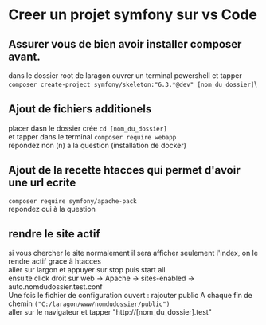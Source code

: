 # Creer un projet symfony sur vs Code
## Assurer vous de bien avoir installer composer avant.
dans le dossier root de laragon ouvrer un terminal powershell et tapper `composer create-project symfony/skeleton:"6.3.*@dev" [nom_du_dossier]`\
## Ajout de fichiers additionels
placer dasn le dossier crée `cd [nom_du_dossier]`\
et tapper dans le terminal `composer require webapp`\
repondez non (n) a la question (installation de docker) 
## Ajout de la recette htacces qui permet d'avoir une url ecrite
`composer require symfony/apache-pack`\
repondez oui à la question 
## rendre le site actif 
si vous chercher le site normalement il sera afficher seulement l'index, on le rendre actif grace à htacces\
aller sur largon et appuyer sur stop puis start all\
ensuite click droit sur web -> Apache -> sites-enabled -> auto.nomdudossier.test.conf\
Une fois le fichier de configuration ouvert : rajouter public A chaque fin de chemin `("C:/laragon/www/nomdudossier/public")`\
aller sur le navigateur et tapper "http://[nom_du_dossier].test"

